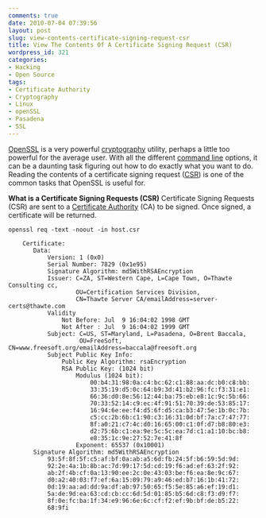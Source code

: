```yaml
---
comments: true
date: 2010-07-04 07:39:56
layout: post
slug: view-contents-certificate-signing-request-csr
title: View The Contents Of A Certificate Signing Request (CSR)
wordpress_id: 321
categories:
- Hacking
- Open Source
tags:
- Certificate Authority
- Cryptography
- Linux
- openSSL
- Pasadena
- SSL
---
```


[OpenSSL](http://en.wikipedia.org/wiki/OpenSSL) is a very powerful [cryptography](http://en.wikipedia.org/wiki/Cryptography) utility, perhaps a little too powerful for the average user. With all the different [command line](http://en.wikipedia.org/wiki/Command-line_interface) options, it can be a daunting task figuring out how to do exactly what you want to do. Reading the contents of a certificate signing request ([CSR](http://en.wikipedia.org/wiki/Certificate_signing_request)) is one of the common tasks that OpenSSL is useful for.

**What is a Certificate Signing Requests (CSR)**
Certificate Signing Requests (CSR) are sent to a [Certificate Authority](http://en.wikipedia.org/wiki/Certificate_authority) (CA) to be signed. Once signed, a certificate will be returned.

    openssl req -text -noout -in host.csr

```
    Certificate:
       Data:
           Version: 1 (0x0)
           Serial Number: 7829 (0x1e95)
           Signature Algorithm: md5WithRSAEncryption
           Issuer: C=ZA, ST=Western Cape, L=Cape Town, O=Thawte Consulting cc,
                   OU=Certification Services Division,
                   CN=Thawte Server CA/emailAddress=server-certs@thawte.com
           Validity
               Not Before: Jul  9 16:04:02 1998 GMT
               Not After : Jul  9 16:04:02 1999 GMT
           Subject: C=US, ST=Maryland, L=Pasadena, O=Brent Baccala,
                    OU=FreeSoft, CN=www.freesoft.org/emailAddress=baccala@freesoft.org
           Subject Public Key Info:
               Public Key Algorithm: rsaEncryption
               RSA Public Key: (1024 bit)
                   Modulus (1024 bit):
                       00:b4:31:98:0a:c4:bc:62:c1:88:aa:dc:b0:c8:bb:
                       33:35:19:d5:0c:64:b9:3d:41:b2:96:fc:f3:31:e1:
                       66:36:d0:8e:56:12:44:ba:75:eb:e8:1c:9c:5b:66:
                       70:33:52:14:c9:ec:4f:91:51:70:39:de:53:85:17:
                       16:94:6e:ee:f4:d5:6f:d5:ca:b3:47:5e:1b:0c:7b:
                       c5:cc:2b:6b:c1:90:c3:16:31:0d:bf:7a:c7:47:77:
                       8f:a0:21:c7:4c:d0:16:65:00:c1:0f:d7:b8:80:e3:
                       d2:75:6b:c1:ea:9e:5c:5c:ea:7d:c1:a1:10:bc:b8:
                       e8:35:1c:9e:27:52:7e:41:8f
                   Exponent: 65537 (0x10001)
       Signature Algorithm: md5WithRSAEncryption
           93:5f:8f:5f:c5:af:bf:0a:ab:a5:6d:fb:24:5f:b6:59:5d:9d:
           92:2e:4a:1b:8b:ac:7d:99:17:5d:cd:19:f6:ad:ef:63:2f:92:
           ab:2f:4b:cf:0a:13:90:ee:2c:0e:43:03:be:f6:ea:8e:9c:67:
           d0:a2:40:03:f7:ef:6a:15:09:79:a9:46:ed:b7:16:1b:41:72:
           0d:19:aa:ad:dd:9a:df:ab:97:50:65:f5:5e:85:a6:ef:19:d1:
           5a:de:9d:ea:63:cd:cb:cc:6d:5d:01:85:b5:6d:c8:f3:d9:f7:
           8f:0e:fc:ba:1f:34:e9:96:6e:6c:cf:f2:ef:9b:bf:de:b5:22:
           68:9fi
```
